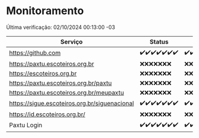 # Monitoramento

Última verificação: 02/10/2024 00:13:00 -03

|Serviço|Status|Últimas 24h|
|---|---|---|
|https://github.com|<span title="2024-09-25: OK=23">✔️</span><span title="2024-09-26: OK=23">✔️</span><span title="2024-09-27: OK=23">✔️</span><span title="2024-09-28: OK=23">✔️</span><span title="2024-09-29: OK=23">✔️</span><span title="2024-09-30: OK=23">✔️</span><span title="2024-10-01: OK=2">✔️</span>|<span title="01/10/2024 00:23:00 -03 : 200">✔️</span><span title="01/10/2024 01:10:00 -03 : 200">✔️</span><span title="01/10/2024 02:08:00 -03 : 200">✔️</span><span title="01/10/2024 03:12:00 -03 : 200">✔️</span><span title="01/10/2024 04:08:00 -03 : 200">✔️</span><span title="01/10/2024 05:12:00 -03 : 200">✔️</span><span title="01/10/2024 06:09:00 -03 : 200">✔️</span><span title="01/10/2024 07:09:00 -03 : 200">✔️</span><span title="01/10/2024 08:07:00 -03 : 200">✔️</span><span title="01/10/2024 09:15:00 -03 : 200">✔️</span><span title="01/10/2024 10:18:00 -03 : 200">✔️</span><span title="01/10/2024 11:08:00 -03 : 200">✔️</span><span title="01/10/2024 12:08:00 -03 : 200">✔️</span><span title="01/10/2024 13:09:00 -03 : 200">✔️</span><span title="01/10/2024 14:07:00 -03 : 200">✔️</span><span title="01/10/2024 15:11:00 -03 : 200">✔️</span><span title="01/10/2024 16:06:00 -03 : 200">✔️</span><span title="01/10/2024 17:08:00 -03 : 200">✔️</span><span title="01/10/2024 18:08:00 -03 : 200">✔️</span><span title="01/10/2024 19:07:00 -03 : 200">✔️</span><span title="01/10/2024 20:08:00 -03 : 200">✔️</span><span title="01/10/2024 21:39:00 -03 : 200">✔️</span><span title="01/10/2024 23:10:00 -03 : 200">✔️</span><span title="02/10/2024 00:13:00 -03 : 200">✔️</span>|
|https://paxtu.escoteiros.org.br|<span title="2024-09-25: Falhas=23">❌</span><span title="2024-09-26: Falhas=23">❌</span><span title="2024-09-27: Falhas=23">❌</span><span title="2024-09-28: Falhas=23">❌</span><span title="2024-09-29: Falhas=23">❌</span><span title="2024-09-30: Falhas=23">❌</span><span title="2024-10-01: Falhas=2">❌</span>|<span title="01/10/2024 00:23:00 -03 : 403">❌</span><span title="01/10/2024 01:10:00 -03 : 403">❌</span><span title="01/10/2024 02:08:00 -03 : 403">❌</span><span title="01/10/2024 03:12:00 -03 : 403">❌</span><span title="01/10/2024 04:08:00 -03 : 403">❌</span><span title="01/10/2024 05:12:00 -03 : 403">❌</span><span title="01/10/2024 06:09:00 -03 : 403">❌</span><span title="01/10/2024 07:09:00 -03 : 403">❌</span><span title="01/10/2024 08:07:00 -03 : 403">❌</span><span title="01/10/2024 09:15:00 -03 : 403">❌</span><span title="01/10/2024 10:18:00 -03 : 403">❌</span><span title="01/10/2024 11:08:00 -03 : 403">❌</span><span title="01/10/2024 12:08:00 -03 : 403">❌</span><span title="01/10/2024 13:09:00 -03 : 403">❌</span><span title="01/10/2024 14:07:00 -03 : 403">❌</span><span title="01/10/2024 15:11:00 -03 : 403">❌</span><span title="01/10/2024 16:06:00 -03 : 403">❌</span><span title="01/10/2024 17:08:00 -03 : 403">❌</span><span title="01/10/2024 18:08:00 -03 : 403">❌</span><span title="01/10/2024 19:07:00 -03 : 403">❌</span><span title="01/10/2024 20:08:00 -03 : 403">❌</span><span title="01/10/2024 21:39:00 -03 : 403">❌</span><span title="01/10/2024 23:10:00 -03 : 403">❌</span><span title="02/10/2024 00:13:00 -03 : 403">❌</span>|
|https://escoteiros.org.br|<span title="2024-09-25: Falhas=23">❌</span><span title="2024-09-26: Falhas=23">❌</span><span title="2024-09-27: Falhas=23">❌</span><span title="2024-09-28: Falhas=23">❌</span><span title="2024-09-29: Falhas=23">❌</span><span title="2024-09-30: Falhas=23">❌</span><span title="2024-10-01: Falhas=2">❌</span>|<span title="01/10/2024 00:23:00 -03 : 403">❌</span><span title="01/10/2024 01:10:00 -03 : 403">❌</span><span title="01/10/2024 02:08:00 -03 : 403">❌</span><span title="01/10/2024 03:12:00 -03 : 403">❌</span><span title="01/10/2024 04:08:00 -03 : 403">❌</span><span title="01/10/2024 05:12:00 -03 : 403">❌</span><span title="01/10/2024 06:09:00 -03 : 403">❌</span><span title="01/10/2024 07:09:00 -03 : 403">❌</span><span title="01/10/2024 08:07:00 -03 : 403">❌</span><span title="01/10/2024 09:15:00 -03 : 403">❌</span><span title="01/10/2024 10:18:00 -03 : 403">❌</span><span title="01/10/2024 11:08:00 -03 : 403">❌</span><span title="01/10/2024 12:08:00 -03 : 403">❌</span><span title="01/10/2024 13:09:00 -03 : 403">❌</span><span title="01/10/2024 14:07:00 -03 : 403">❌</span><span title="01/10/2024 15:11:00 -03 : 403">❌</span><span title="01/10/2024 16:06:00 -03 : 403">❌</span><span title="01/10/2024 17:08:00 -03 : 403">❌</span><span title="01/10/2024 18:08:00 -03 : 403">❌</span><span title="01/10/2024 19:07:00 -03 : 403">❌</span><span title="01/10/2024 20:08:00 -03 : 403">❌</span><span title="01/10/2024 21:39:00 -03 : 403">❌</span><span title="01/10/2024 23:10:00 -03 : 403">❌</span><span title="02/10/2024 00:13:00 -03 : 403">❌</span>|
|https://paxtu.escoteiros.org.br/paxtu|<span title="2024-09-25: Falhas=23">❌</span><span title="2024-09-26: Falhas=23">❌</span><span title="2024-09-27: Falhas=23">❌</span><span title="2024-09-28: Falhas=23">❌</span><span title="2024-09-29: Falhas=23">❌</span><span title="2024-09-30: Falhas=23">❌</span><span title="2024-10-01: Falhas=2">❌</span>|<span title="01/10/2024 00:23:00 -03 : 403">❌</span><span title="01/10/2024 01:10:00 -03 : 403">❌</span><span title="01/10/2024 02:08:00 -03 : 403">❌</span><span title="01/10/2024 03:12:00 -03 : 403">❌</span><span title="01/10/2024 04:08:00 -03 : 403">❌</span><span title="01/10/2024 05:12:00 -03 : 403">❌</span><span title="01/10/2024 06:09:00 -03 : 403">❌</span><span title="01/10/2024 07:09:00 -03 : 403">❌</span><span title="01/10/2024 08:07:00 -03 : 403">❌</span><span title="01/10/2024 09:15:00 -03 : 403">❌</span><span title="01/10/2024 10:18:00 -03 : 403">❌</span><span title="01/10/2024 11:08:00 -03 : 403">❌</span><span title="01/10/2024 12:08:00 -03 : 403">❌</span><span title="01/10/2024 13:09:00 -03 : 403">❌</span><span title="01/10/2024 14:07:00 -03 : 403">❌</span><span title="01/10/2024 15:11:00 -03 : 403">❌</span><span title="01/10/2024 16:06:00 -03 : 403">❌</span><span title="01/10/2024 17:08:00 -03 : 403">❌</span><span title="01/10/2024 18:08:00 -03 : 403">❌</span><span title="01/10/2024 19:07:00 -03 : 403">❌</span><span title="01/10/2024 20:08:00 -03 : 403">❌</span><span title="01/10/2024 21:39:00 -03 : 403">❌</span><span title="01/10/2024 23:10:00 -03 : 403">❌</span><span title="02/10/2024 00:13:00 -03 : 403">❌</span>|
|https://paxtu.escoteiros.org.br/meupaxtu|<span title="2024-09-25: Falhas=23">❌</span><span title="2024-09-26: Falhas=23">❌</span><span title="2024-09-27: Falhas=23">❌</span><span title="2024-09-28: Falhas=23">❌</span><span title="2024-09-29: Falhas=23">❌</span><span title="2024-09-30: Falhas=23">❌</span><span title="2024-10-01: Falhas=2">❌</span>|<span title="01/10/2024 00:23:00 -03 : 403">❌</span><span title="01/10/2024 01:10:00 -03 : 403">❌</span><span title="01/10/2024 02:08:00 -03 : 403">❌</span><span title="01/10/2024 03:12:00 -03 : 403">❌</span><span title="01/10/2024 04:08:00 -03 : 403">❌</span><span title="01/10/2024 05:12:00 -03 : 403">❌</span><span title="01/10/2024 06:09:00 -03 : 403">❌</span><span title="01/10/2024 07:09:00 -03 : 403">❌</span><span title="01/10/2024 08:07:00 -03 : 403">❌</span><span title="01/10/2024 09:15:00 -03 : 403">❌</span><span title="01/10/2024 10:18:00 -03 : 403">❌</span><span title="01/10/2024 11:08:00 -03 : 403">❌</span><span title="01/10/2024 12:08:00 -03 : 403">❌</span><span title="01/10/2024 13:09:00 -03 : 403">❌</span><span title="01/10/2024 14:07:00 -03 : 403">❌</span><span title="01/10/2024 15:11:00 -03 : 403">❌</span><span title="01/10/2024 16:06:00 -03 : 403">❌</span><span title="01/10/2024 17:08:00 -03 : 403">❌</span><span title="01/10/2024 18:08:00 -03 : 403">❌</span><span title="01/10/2024 19:07:00 -03 : 403">❌</span><span title="01/10/2024 20:08:00 -03 : 403">❌</span><span title="01/10/2024 21:39:00 -03 : 403">❌</span><span title="01/10/2024 23:10:00 -03 : 403">❌</span><span title="02/10/2024 00:13:00 -03 : 403">❌</span>|
|https://sigue.escoteiros.org.br/siguenacional|<span title="2024-09-25: OK=23">✔️</span><span title="2024-09-26: OK=23">✔️</span><span title="2024-09-27: OK=23">✔️</span><span title="2024-09-28: OK=23">✔️</span><span title="2024-09-29: OK=23">✔️</span><span title="2024-09-30: OK=23">✔️</span><span title="2024-10-01: OK=2">✔️</span>|<span title="01/10/2024 00:23:00 -03 : 200">✔️</span><span title="01/10/2024 01:10:00 -03 : 200">✔️</span><span title="01/10/2024 02:08:00 -03 : 200">✔️</span><span title="01/10/2024 03:12:00 -03 : 200">✔️</span><span title="01/10/2024 04:08:00 -03 : 200">✔️</span><span title="01/10/2024 05:12:00 -03 : 200">✔️</span><span title="01/10/2024 06:09:00 -03 : 200">✔️</span><span title="01/10/2024 07:09:00 -03 : 200">✔️</span><span title="01/10/2024 08:07:00 -03 : 200">✔️</span><span title="01/10/2024 09:15:00 -03 : 200">✔️</span><span title="01/10/2024 10:18:00 -03 : 200">✔️</span><span title="01/10/2024 11:08:00 -03 : 200">✔️</span><span title="01/10/2024 12:08:00 -03 : 200">✔️</span><span title="01/10/2024 13:09:00 -03 : 200">✔️</span><span title="01/10/2024 14:07:00 -03 : 200">✔️</span><span title="01/10/2024 15:11:00 -03 : 200">✔️</span><span title="01/10/2024 16:06:00 -03 : 200">✔️</span><span title="01/10/2024 17:08:00 -03 : 200">✔️</span><span title="01/10/2024 18:08:00 -03 : 200">✔️</span><span title="01/10/2024 19:07:00 -03 : 200">✔️</span><span title="01/10/2024 20:08:00 -03 : 200">✔️</span><span title="01/10/2024 21:39:00 -03 : 200">✔️</span><span title="01/10/2024 23:10:00 -03 : 200">✔️</span><span title="02/10/2024 00:13:00 -03 : 200">✔️</span>|
|https://id.escoteiros.org.br/|<span title="2024-09-25: Falhas=23">❌</span><span title="2024-09-26: Falhas=23">❌</span><span title="2024-09-27: Falhas=23">❌</span><span title="2024-09-28: Falhas=23">❌</span><span title="2024-09-29: Falhas=23">❌</span><span title="2024-09-30: Falhas=23">❌</span><span title="2024-10-01: Falhas=2">❌</span>|<span title="01/10/2024 00:23:00 -03 : 403">❌</span><span title="01/10/2024 01:10:00 -03 : 403">❌</span><span title="01/10/2024 02:08:00 -03 : 403">❌</span><span title="01/10/2024 03:12:00 -03 : 403">❌</span><span title="01/10/2024 04:08:00 -03 : 403">❌</span><span title="01/10/2024 05:12:00 -03 : 403">❌</span><span title="01/10/2024 06:09:00 -03 : 403">❌</span><span title="01/10/2024 07:09:00 -03 : 403">❌</span><span title="01/10/2024 08:07:00 -03 : 403">❌</span><span title="01/10/2024 09:15:00 -03 : 403">❌</span><span title="01/10/2024 10:18:00 -03 : 403">❌</span><span title="01/10/2024 11:08:00 -03 : 403">❌</span><span title="01/10/2024 12:08:00 -03 : 403">❌</span><span title="01/10/2024 13:09:00 -03 : 403">❌</span><span title="01/10/2024 14:07:00 -03 : 403">❌</span><span title="01/10/2024 15:11:00 -03 : 403">❌</span><span title="01/10/2024 16:06:00 -03 : 403">❌</span><span title="01/10/2024 17:08:00 -03 : 403">❌</span><span title="01/10/2024 18:08:00 -03 : 403">❌</span><span title="01/10/2024 19:07:00 -03 : 403">❌</span><span title="01/10/2024 20:08:00 -03 : 403">❌</span><span title="01/10/2024 21:39:00 -03 : 403">❌</span><span title="01/10/2024 23:10:00 -03 : 403">❌</span><span title="02/10/2024 00:13:00 -03 : 403">❌</span>|
|Paxtu Login|<span title="2024-09-25: OK=23">✔️</span><span title="2024-09-26: OK=23">✔️</span><span title="2024-09-27: OK=23">✔️</span><span title="2024-09-28: OK=23">✔️</span><span title="2024-09-29: OK=23">✔️</span><span title="2024-09-30: OK=23">✔️</span><span title="2024-10-01: OK=2">✔️</span>|<span title="01/10/2024 00:23:00 -03 : 200">✔️</span><span title="01/10/2024 01:10:00 -03 : 200">✔️</span><span title="01/10/2024 02:08:00 -03 : 200">✔️</span><span title="01/10/2024 03:12:00 -03 : 200">✔️</span><span title="01/10/2024 04:08:00 -03 : 200">✔️</span><span title="01/10/2024 05:12:00 -03 : 200">✔️</span><span title="01/10/2024 06:09:00 -03 : 200">✔️</span><span title="01/10/2024 07:09:00 -03 : 200">✔️</span><span title="01/10/2024 08:07:00 -03 : 200">✔️</span><span title="01/10/2024 09:15:00 -03 : 200">✔️</span><span title="01/10/2024 10:18:00 -03 : 200">✔️</span><span title="01/10/2024 11:08:00 -03 : 200">✔️</span><span title="01/10/2024 12:08:00 -03 : 200">✔️</span><span title="01/10/2024 13:09:00 -03 : 200">✔️</span><span title="01/10/2024 14:07:00 -03 : 200">✔️</span><span title="01/10/2024 15:11:00 -03 : 200">✔️</span><span title="01/10/2024 16:06:00 -03 : 200">✔️</span><span title="01/10/2024 17:08:00 -03 : 200">✔️</span><span title="01/10/2024 18:08:00 -03 : 200">✔️</span><span title="01/10/2024 19:07:00 -03 : 200">✔️</span><span title="01/10/2024 20:08:00 -03 : 200">✔️</span><span title="01/10/2024 21:39:00 -03 : 200">✔️</span><span title="01/10/2024 23:10:00 -03 : 200">✔️</span><span title="02/10/2024 00:13:00 -03 : 200">✔️</span>|
